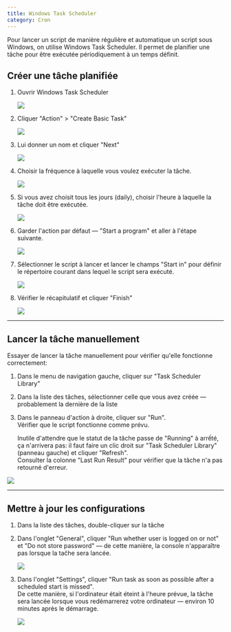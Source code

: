 ```yaml
---
title: Windows Task Scheduler
category: Cron
---
```


Pour lancer un script de manière régulière et automatique un script sous Windows, on utilise Windows Task Scheduler. Il permet de planifier une tâche pour être exécutée périodiquement à un temps définit.

## Créer une tâche planifiée

1. Ouvrir Windows Task Scheduler

   ![](https://i.imgur.com/yyl9WUM.png)

2. Cliquer "Action" > "Create Basic Task"

   ![](https://i.imgur.com/MmccYM3.png)

3. Lui donner un nom et cliquer "Next"

   ![](https://i.imgur.com/aiNy2n1.png)

4. Choisir la fréquence à laquelle vous voulez exécuter la tâche.

   ![](https://i.imgur.com/5L2LgSg.png)

5. Si vous avez choisit tous les jours (daily), choisir l'heure à laquelle la tâche doit être exécutée.

   ![](https://i.imgur.com/t3PBEE9.png)

6. Garder l'action par défaut — "Start a program" et aller à l'étape suivante.

   ![](https://i.imgur.com/YRAt8gu.png)

7. Sélectionner le script à lancer et lancer le champs "Start in" pour définir le répertoire courant dans lequel le script sera exécuté.

   ![](https://i.imgur.com/PCeW64C.png)

8. Vérifier le récapitulatif et cliquer "Finish"

   ![](https://i.imgur.com/Y9w5K4T.png)

---

## Lancer la tâche manuellement

Essayer de lancer la tâche manuellement pour vérifier qu'elle fonctionne correctement:

1. Dans le menu de navigation gauche, cliquer sur "Task Scheduler Library"

2. Dans la liste des tâches, sélectionner celle que vous avez créée — probablement la dernière de la liste

3. Dans le panneau d'action à droite, cliquer sur "Run".  
   Vérifier que le script fonctionne comme prévu.

   Inutile d'attendre que le statut de la tâche passe de "Running" à arrếté, ça n'arrivera pas: il faut faire un clic droit sur "Task Scheduler Library" (panneau gauche) et cliquer "Refresh".  
   Consulter la colonne "Last Run Result" pour vérifier que la tâche n'a pas retourné d'erreur.

![](https://i.imgur.com/5jWHHjg.png)

---

## Mettre à jour les configurations

1. Dans la liste des tâches, double-cliquer sur la tâche

2. Dans l'onglet "General", cliquer "Run whether user is logged on or not" et "Do not store password" — de cette manière, la console n'apparaître pas lorsque la taĉhe sera lancée.

   ![](https://i.imgur.com/Ny0pABe.png)

3. Dans l'onglet "Settings", cliquer "Run task as soon as possible after a scheduled start is missed".  
   De cette manière, si l'ordinateur était éteint à l'heure prévue, la tâche sera lancée lorsque vous redémarrerez votre ordinateur — environ 10 minutes après le démarrage.

   ![](https://i.imgur.com/B7OBrc5.png)